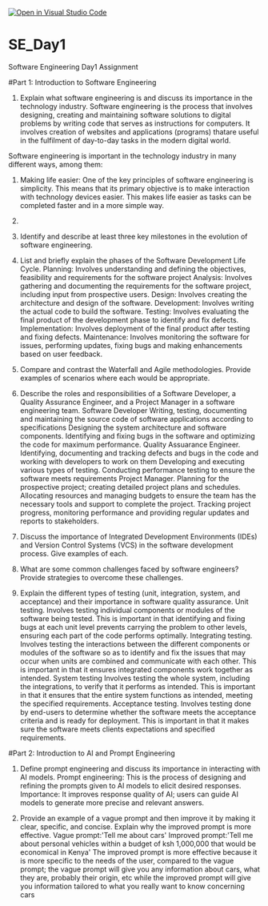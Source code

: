 [![Open in Visual Studio Code](https://classroom.github.com/assets/open-in-vscode-2e0aaae1b6195c2367325f4f02e2d04e9abb55f0b24a779b69b11b9e10269abc.svg)](https://classroom.github.com/online_ide?assignment_repo_id=18343450&assignment_repo_type=AssignmentRepo)
# SE_Day1
Software Engineering Day1 Assignment

#Part 1: Introduction to Software Engineering

1. Explain what software engineering is and discuss its importance in the technology industry.
Software engineering is the process that involves designing, creating and maintaining software solutions to digital problems by writing code that serves as instructions for computers. It involves creation of websites and applications (programs) thatare useful in the fulfilment of day-to-day tasks in the modern digital world.

Software engineering is important in the technology industry in many different ways, among them:
1. Making life easier: One of the key principles of software engineering is simplicity. This means that its primary objective is to make interaction with technology devices easier. This makes life easier as tasks can be completed faster and in a more simple way.
2. 

2. Identify and describe at least three key milestones in the evolution of software engineering.


3. List and briefly explain the phases of the Software Development Life Cycle.
Planning: Involves understanding and defining the objectives, feasibility and requirements for the software project
Analysis: Involves gathering and documenting the requirements for the software project, including input from prospective users.
Design: Involves creating the architecture and design of the software.
Development: Involves writing the actual code to build the software.
Testing: Involves evaluating the final product of the development phase to identify and fix defects.
Implementation: Involves deployment of the final product after testing and fixing defects.
Maintenance: Involves monitoring the software for issues, performing updates, fixing bugs and making enhancements based on user feedback.

4. Compare and contrast the Waterfall and Agile methodologies. Provide examples of scenarios where each would be appropriate.


5. Describe the roles and responsibilities of a Software Developer, a Quality Assurance Engineer, and a Project Manager in a software engineering team.
  Software Developer
Writing, testing, documenting and maintaining the source code of software applications according to specifications
Designing the system architecture and software components.
Identifying and fixing bugs in the software and optimizing the code for maximum performance.
  Quality Assuarance Engineer.
Identifying, documenting and tracking defects and bugs in the code and working with developers to work on them
Developing and executing various types of testing.
Conducting performance testing to ensure the software meets requirements
  Project Manager.
Planning for the prospective project; creating detailed project plans and schedules.
Allocating resources and managing budgets to ensure the team has the necessary tools and support to complete the project.
Tracking project progress, monitoring performance and providing regular updates and reports to stakeholders.

6. Discuss the importance of Integrated Development Environments (IDEs) and Version Control Systems (VCS) in the software development process. Give examples of each.


7. What are some common challenges faced by software engineers? Provide strategies to overcome these challenges.


8. Explain the different types of testing (unit, integration, system, and acceptance) and their importance in software quality assurance.
  Unit testing.
Involves testing individual components or modules of the software being tested.
This is important in that identifying and fixing bugs at each unit level prevents carrying the problem to other levels, ensuring each part of the code performs optimally.
  Integrating testing.
Involves testing the interactions between the different components or modules of the software so as to identify and fix the issues that may occur when units are combined and communicate with each other.
This is important in that it ensures integrated components work together as intended.
  System testing
Involves testing the whole system, including the integrations, to verify that it performs as intended.
This is important in that it ensures that the entire system functions as intended, meeting the specified requirements.
  Acceptance testing.
Involves testing done by end-users to determine whether the software meets the acceptance criteria and is ready for deployment.
This is important in that it makes sure the software meets clients expectations and specified requirements.

#Part 2: Introduction to AI and Prompt Engineering


1. Define prompt engineering and discuss its importance in interacting with AI models.
Prompt engineering: This is the process of designing and refining the prompts given to AI models to elicit desired responses.
Importance: It improves response quality of AI; users can guide AI models to generate more precise and relevant answers.

2. Provide an example of a vague prompt and then improve it by making it clear, specific, and concise. Explain why the improved prompt is more effective.
Vague prompt:'Tell me about cars'
Improved prompt:'Tell me about personal vehicles within a budget of ksh 1,000,000 that would be economical in Kenya'
The improved prompt is more effective because it is more specific to the needs of the user, compared to the vague prompt; the vague prompt will give you any information about cars, what they are, probably their origin, etc while the improved prompt will give you information tailored to what you really want to know concerning cars

